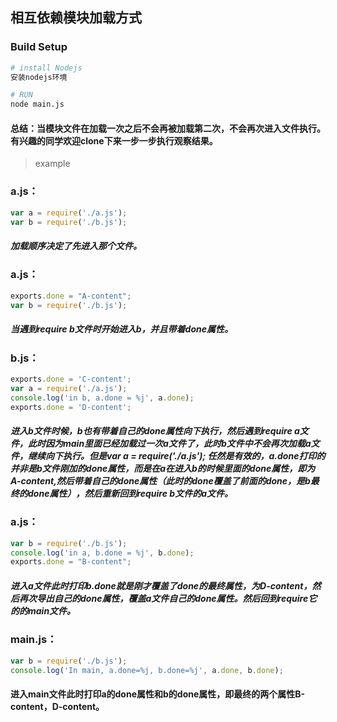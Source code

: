 ## 相互依赖模块加载方式


### Build Setup

``` bash
# install Nodejs
安装nodejs环境

# RUN
node main.js
```

#### 总结：当模块文件在加载一次之后不会再被加载第二次，不会再次进入文件执行。有兴趣的同学欢迎clone下来一步一步执行观察结果。

> example

### a.js：
```javascript
var a = require('./a.js');
var b = require('./b.js');
```
##### 加载顺序决定了先进入那个文件。


### a.js：
```javascript
exports.done = "A-content";
var b = require('./b.js');
```
##### 当遇到require b文件时开始进入b，并且带着done属性。


### b.js：
```javascript
exports.done = 'C-content';                   
var a = require('./a.js');                   
console.log('in b, a.done = %j', a.done);         
exports.done = 'D-content';             
```
##### 进入b文件时候，b也有带着自己的done属性向下执行，然后遇到require a文件，此时因为main里面已经加载过一次a文件了，此时b文件中不会再次加载a文件，继续向下执行。但是var a = require('./a.js'); 任然是有效的，a.done打印的并非是b文件刚加的done属性，而是在a在进入b的时候里面的done属性，即为 A-content,然后带着自己的done属性（此时的done覆盖了前面的done，是b最终的done属性），然后重新回到require b文件的a文件。


### a.js：
```javascript
var b = require('./b.js');
console.log('in a, b.done = %j', b.done);   
exports.done = "B-content";              
```
##### 进入a文件此时打印b.done就是刚才覆盖了done的最终属性，为D-content，然后再次导出自己的done属性，覆盖a文件自己的done属性。然后回到require它的的main文件。


### main.js：
```javascript
var b = require('./b.js');
console.log('In main, a.done=%j, b.done=%j', a.done, b.done);
```
#### 进入main文件此时打印a的done属性和b的done属性，即最终的两个属性B-content，D-content。
